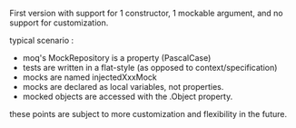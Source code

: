 First version with support for 1 constructor, 1 mockable argument, and no support for customization.

typical scenario :
- moq's MockRepository is a property (PascalCase)
- tests are written in a flat-style (as opposed to context/specification)
- mocks are named injectedXxxMock
- mocks are declared as local variables, not properties.
- mocked objects are accessed with the .Object property.

these points are subject to more customization and flexibility in the future.
